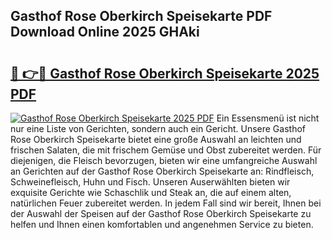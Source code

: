 ## Gasthof Rose Oberkirch Speisekarte PDF Download Online 2025 GHAki

# <h2><a href="http://gc7i7m.nevu.top/?p=Gasthof+Rose+Oberkirch+Speisekarte">🔗 👉🔴 Gasthof Rose Oberkirch Speisekarte 2025 PDF</a></h2>

[![Gasthof Rose Oberkirch Speisekarte 2025 PDF](https://i.imgur.com/dBaPXMq.png)](http://gc7i7m.nevu.top/?p=Gasthof+Rose+Oberkirch+Speisekarte)
Ein Essensmenü ist nicht nur eine Liste von Gerichten, sondern auch ein Gericht. Unsere Gasthof Rose Oberkirch Speisekarte bietet eine große Auswahl an leichten und frischen Salaten, die mit frischem Gemüse und Obst zubereitet werden. Für diejenigen, die Fleisch bevorzugen, bieten wir eine umfangreiche Auswahl an Gerichten auf der Gasthof Rose Oberkirch Speisekarte an: Rindfleisch, Schweinefleisch, Huhn und Fisch. Unseren Auserwählten bieten wir exquisite Gerichte wie Schaschlik und Steak an, die auf einem alten, natürlichen Feuer zubereitet werden. In jedem Fall sind wir bereit, Ihnen bei der Auswahl der Speisen auf der Gasthof Rose Oberkirch Speisekarte zu helfen und Ihnen einen komfortablen und angenehmen Service zu bieten.
